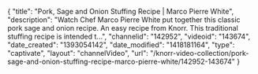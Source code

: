 {
    "title": "Pork, Sage and Onion Stuffing Recipe | Marco Pierre White",
    "description": "Watch Chef Marco Pierre White put together this classic pork sage and onion recipe. An easy recipe from Knorr. This traditional stuffing recipe is intended t...",
    "channelid": "142952",
    "videoid": "143674",
    "date_created": "1393054142",
    "date_modified": "1418181164",
    "type": "captivate",
    "layout": "channelVideo",
    "url": "\/knorr-video-collection\/pork-sage-and-onion-stuffing-recipe-marco-pierre-white\/142952-143674"
}